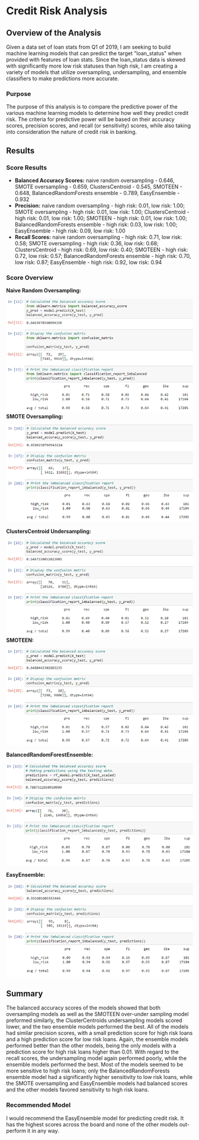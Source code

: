 # Credit Risk Analysis
## Overview of the Analysis
Given a data set of loan stats from Q1 of 2019, I am seeking to build machine learning models that can predict the target "loan_status" when provided with features of loan stats. Since the loan_status data is skewed with significantly more low risk statuses than high risk, I am creating a variety of models that utilize oversampling, undersampling, and ensemble classifiers to make predictions more accurate. 
### Purpose
The purpose of this analysis is to compare the predictive power of the various machine learning models to determine how well they predict credit risk. The criteria for predictive power will be based on their accuracy scores, precision scores, and recall (or sensitivity) scores, while also taking into consideration the nature of credit risk in banking.
## Results
### Score Results
- **Balanced Accuracy Scores:** naive random oversampling - 0.646, SMOTE oversampling - 0.659, ClustersCentroid - 0.545, SMOTEEN - 0.648, BalancedRandomForests ensemble - 0.789, EasyEnsemble - 0.932
- **Precision:** naive random oversampling - high risk: 0.01, low risk: 1.00; SMOTE oversampling - high risk: 0.01, low risk: 1.00; ClustersCentroid - high risk: 0.01, low risk: 1.00; SMOTEEN - high risk: 0.01, low risk: 1.00; BalancedRandomForests ensemble - high risk: 0.03, low risk: 1.00; EasyEnsemble - high risk: 0.09, low risk: 1.00
- **Recall Scores:** naive random oversampling - high risk: 0.71, low risk: 0.58; SMOTE oversampling - high risk: 0.36, low risk: 0.68; ClustersCentroid - high risk: 0.69, low risk: 0.40; SMOTEEN - high risk: 0.72, low risk: 0.57; BalancedRandomForests ensemble - high risk: 0.70, low risk: 0.87; EasyEnsemble - high risk: 0.92, low risk: 0.94

### Score Overview
**Naive Random Oversampling:**

![nro](Resources/naive_random_oversampling.png)  
**SMOTE Oversampling:** 

![so](Resources/SMOTE_oversampling.png)

**ClustersCentroid Undersampling:** 

![ccu](Resources/ClusterCentroids.png)  
**SMOTEEN:** 

![smtn](Resources/SMOTEEN.png)

**BalancedRandomForestEnsemble:** 

![brfe](Resources/BalancedRandomForest.png) 

**EasyEnsemble:** 

![ee](Resources/EasyEnsemble.png)


## Summary
The balanced accuracy scores of the models showed that both oversampling models as well as the SMOTEEN over-under sampling model preformed similarly, the ClusterCentroids undersampling models scored lower, and the two ensemble models performed the best. All of the models had similar precision scores, with a small prediction score for high risk loans and a high prediction score for low risk loans. Again, the ensemble models performed better than the other models, being the only models with a prediction score for high risk loans higher than 0.01. With regard to the recall scores, the undersampling model again performed poorly, while the ensemble models performed the best. Most of the models seemed to be more sensitive to high risk loans; only the BalancedRandomForests ensemble model had a significantly higher sensitivity to low risk loans, while the SMOTE oversampling and EasyEnsemble models had balanced scores and the other models favored sensitivity to high risk loans.
### Recommended Model
I would recommend the EasyEnsemble model for predicting credit risk. It has the highest scores across the board and none of the other models out-perform it in any way.
